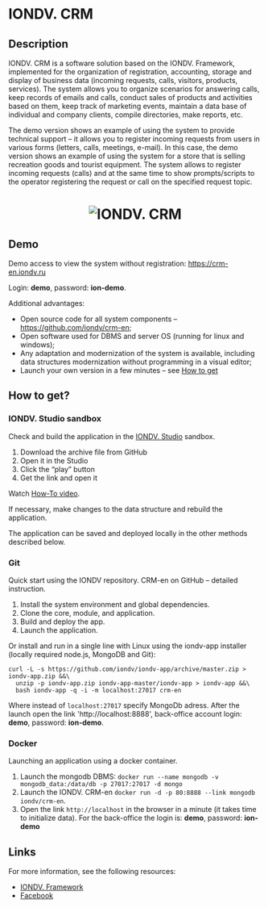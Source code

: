 # IONDV. CRM
## Description

IONDV. CRM is a software solution based on the IONDV. Framework, implemented for the organization of registration, accounting, storage and display of business data (incoming requests, calls, visitors, products, services). The system allows you to organize scenarios for answering calls, keep records of emails and calls, conduct sales of products and activities based on them, keep track of marketing events, maintain a data base of individual and company clients, compile directories, make reports, etc.

The demo version shows an example of using the system to provide technical support – it allows you to register incoming requests from users in various forms (letters, calls, meetings, e-mail). In this case, the demo version shows an example of using the system for a store that is selling recreation goods and tourist equipment. The system allows to register incoming requests (calls) and at the same time to show prompts/scripts to the operator registering the request or call on the specified request topic. 

<h1 align="center"> <img src="/iondv-crm-en.jpg" alt="IONDV. CRM" align="center"></h1>  

## Demo

Demo access to view the system without registration: https://crm-en.iondv.ru

Login: **demo**, password: **ion-demo**.

Additional advantages:
- Open source code for all system components – https://github.com/iondv/crm-en;
- Open software used for DBMS and server OS (running for linux and windows);
- Any adaptation and modernization of the system is available, including data structures modernization without programming in a visual editor;
- Launch your own version in a few minutes – see [How to get](#how-to-get)

## How to get?

### IONDV. Studio sandbox
Check and build the application in the [IONDV. Studio](https://studio.iondv.com) sandbox.
1. Download the archive file from GitHub
2. Open it in the Studio
3. Click the “play” button
4. Get the link and open it

Watch [How-To video](https://www.youtube.com/watch?v=s7q9_YXkeEo).   

If necessary, make changes to the data structure and rebuild the application.

The application can be saved and deployed locally in the other methods described below.

### Git

Quick start using the IONDV repository.  CRM-en on GitHub – detailed instruction.
1. Install the system environment and global dependencies.
2. Clone the core, module, and application.
3. Build and deploy the app.
4. Launch the application.

Or install and run in a single line with Linux using the iondv-app installer (locally required node.js, MongoDB and Git):
```
curl -L -s https://github.com/iondv/iondv-app/archive/master.zip > iondv-app.zip &&\
  unzip -p iondv-app.zip iondv-app-master/iondv-app > iondv-app &&\
  bash iondv-app -q -i -m localhost:27017 crm-en
  ```

Where instead of `localhost:27017` specify MongoDb adress. After the launch open the link 'http://localhost:8888', back-office account login: **demo**, password: **ion-demo**. 

### Docker
Launching an application using a docker container.

1. Launch the mongodb DBMS: `docker run --name mongodb -v mongodb_data:/data/db -p 27017:27017 -d mongo` 
2. Launch the IONDV. CRM-en `docker run -d -p 80:8888 --link mongodb iondv/crm-en`. 
3. Open the link `http://localhost` in the browser in a minute (it takes time to initialize data). For the back-office the login is: **demo**, password: **ion-demo** 

## Links
For more information, see the following resources:
- [IONDV. Framework](https://iondv.com/portal/index) 
- [Facebook](https://www.facebook.com/iondv/) 
